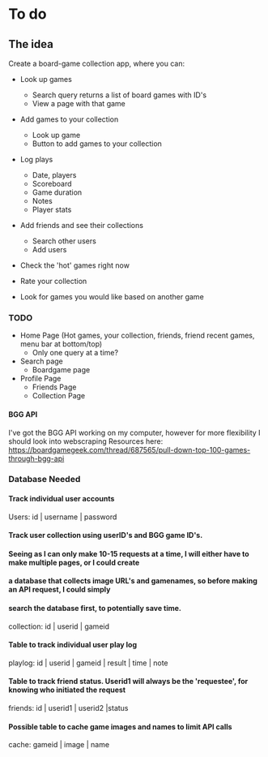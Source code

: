 # To do

## The idea
Create a board-game collection app, where you can:
- Look up games
    - Search query returns a list of board games with ID's
    - View a page with that game

- Add games to your collection
    - Look up game
    - Button to add games to your collection

- Log plays
    - Date, players
    - Scoreboard
    - Game duration
    - Notes
    - Player stats

- Add friends and see their collections
    - Search other users
    - Add users


- Check the 'hot' games right now
- Rate your collection
- Look for games you would like based on another game

### TODO
- Home Page (Hot games, your collection, friends, friend recent games, menu bar at bottom/top)
    - Only one query at a time?
- Search page
    - Boardgame page
- Profile Page
    - Friends Page
    - Collection Page

#### BGG API
I've got the BGG API working on my computer, however for more flexibility I should look into webscraping
Resources here: https://boardgamegeek.com/thread/687565/pull-down-top-100-games-through-bgg-api


### Database Needed

#### Track individual user accounts
Users:
id | username | password

#### Track user collection using userID's and BGG game ID's.
#### Seeing as I can only make 10-15 requests at a time, I will either have to make multiple pages, or I could create
#### a database that collects image URL's and gamenames, so before making an API request, I could simply
#### search the database first, to potentially save time.
collection:
id | userid | gameid

#### Table to track individual user play log
playlog:
id | userid | gameid | result | time | note

#### Table to track friend status. Userid1 will always be the 'requestee', for knowing who initiated the request
friends:
id | userid1 | userid2 |status

#### Possible table to cache game images and names to limit API calls
cache:
gameid | image | name